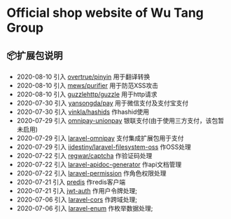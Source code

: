 # Official shop website of Wu Tang Group

## 📦扩展包说明
* 2020-08-10 引入 [overtrue/pinyin](https://github.com/overtrue/pinyin) 用于翻译转换
* 2020-08-10 引入 [mews/purifier](https://github.com/mewebstudio/Purifier) 用于防范XSS攻击
* 2020-08-10 引入 [guzzlehttp/guzzle](https://github.com/guzzle/guzzle) 用于http请求
* 2020-07-30 引入 [yansongda/pay](https://github.com/yansongda/pay) 用于微信支付及支付宝支付
* 2020-07-30 引入 [vinkla/hashids](https://github.com/vinkla/hashids) 作hashid使用
* 2020-07-29 引入 [omnipay-unionpay](https://github.com/lokielse/omnipay-unionpay) 银联支付(由于使用三方支付，该包暂未启用)
* 2020-07-29 引入 [laravel-omnipay](https://github.com/ignited/laravel-omnipay) 支付集成扩展包用于支付
* 2020-07-29 引入 [iidestiny/laravel-filesystem-oss](https://github.com/iiDestiny/laravel-filesystem-oss) 作OSS处理
* 2020-07-22 引入 [regwar/captcha](https://github.com/Gregwar/Captcha) 作验证码处理
* 2020-07-22 引入 [laravel-apidoc-generator](https://github.com/mpociot/laravel-apidoc-generator) 作api文档管理
* 2020-07-22 引入 [laravel-permission](https://github.com/spatie/laravel-permission) 作角色权限处理
* 2020-07-21 引入 [predis](https://github.com/nrk/predis) 作redis客户端
* 2020-07-21 引入 [jwt-auth](https://github.com/tymondesigns/jwt-auth) 作用户令牌处理; 
* 2020-07-06 引入 [laravel-cors](https://github.com/fruitcake/laravel-cors) 作跨域处理;
* 2020-07-06 引入 [laravel-enum](https://github.com/BenSampo/laravel-enum) 作枚举数据处理;